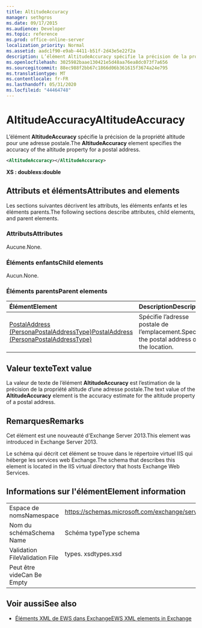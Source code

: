 ```yaml
---
title: AltitudeAccuracy
manager: sethgros
ms.date: 09/17/2015
ms.audience: Developer
ms.topic: reference
ms.prod: office-online-server
localization_priority: Normal
ms.assetid: aadc1f90-e9ab-4411-b51f-2d43e5e22f2a
description: L’élément AltitudeAccuracy spécifie la précision de la propriété altitude pour une adresse postale.
ms.openlocfilehash: 3025982baae130421e5d48aa76ea8dc073f7a656
ms.sourcegitcommit: 88ec988f2bb67c1866d06b361615f3674a24e795
ms.translationtype: MT
ms.contentlocale: fr-FR
ms.lasthandoff: 05/31/2020
ms.locfileid: "44464748"
---
```

# <a name="altitudeaccuracy"></a><span data-ttu-id="cf338-103">AltitudeAccuracy</span><span class="sxs-lookup"><span data-stu-id="cf338-103">AltitudeAccuracy</span></span>

<span data-ttu-id="cf338-104">L’élément **AltitudeAccuracy** spécifie la précision de la propriété altitude pour une adresse postale.</span><span class="sxs-lookup"><span data-stu-id="cf338-104">The **AltitudeAccuracy** element specifies the accuracy of the altitude property for a postal address.</span></span> 
  
```XML
<AltitudeAccuracy></AltitudeAccuracy>
```

 <span data-ttu-id="cf338-105">**XS : double**</span><span class="sxs-lookup"><span data-stu-id="cf338-105">**xs:double**</span></span>
## <a name="attributes-and-elements"></a><span data-ttu-id="cf338-106">Attributs et éléments</span><span class="sxs-lookup"><span data-stu-id="cf338-106">Attributes and elements</span></span>

<span data-ttu-id="cf338-107">Les sections suivantes décrivent les attributs, les éléments enfants et les éléments parents.</span><span class="sxs-lookup"><span data-stu-id="cf338-107">The following sections describe attributes, child elements, and parent elements.</span></span>
  
### <a name="attributes"></a><span data-ttu-id="cf338-108">Attributs</span><span class="sxs-lookup"><span data-stu-id="cf338-108">Attributes</span></span>

<span data-ttu-id="cf338-109">Aucune.</span><span class="sxs-lookup"><span data-stu-id="cf338-109">None.</span></span>
  
### <a name="child-elements"></a><span data-ttu-id="cf338-110">Éléments enfants</span><span class="sxs-lookup"><span data-stu-id="cf338-110">Child elements</span></span>

<span data-ttu-id="cf338-111">Aucun.</span><span class="sxs-lookup"><span data-stu-id="cf338-111">None.</span></span>
  
### <a name="parent-elements"></a><span data-ttu-id="cf338-112">Éléments parents</span><span class="sxs-lookup"><span data-stu-id="cf338-112">Parent elements</span></span>

|<span data-ttu-id="cf338-113">**Élément**</span><span class="sxs-lookup"><span data-stu-id="cf338-113">**Element**</span></span>|<span data-ttu-id="cf338-114">**Description**</span><span class="sxs-lookup"><span data-stu-id="cf338-114">**Description**</span></span>|
|:-----|:-----|
|[<span data-ttu-id="cf338-115">PostalAddress (PersonaPostalAddressType)</span><span class="sxs-lookup"><span data-stu-id="cf338-115">PostalAddress (PersonaPostalAddressType)</span></span>](postaladdress-personapostaladdresstype.md) <br/> |<span data-ttu-id="cf338-116">Spécifie l’adresse postale de l’emplacement.</span><span class="sxs-lookup"><span data-stu-id="cf338-116">Specifies the postal address of the location.</span></span>  <br/> |
   
## <a name="text-value"></a><span data-ttu-id="cf338-117">Valeur texte</span><span class="sxs-lookup"><span data-stu-id="cf338-117">Text value</span></span>

<span data-ttu-id="cf338-118">La valeur de texte de l’élément **AltitudeAccuracy** est l’estimation de la précision de la propriété altitude d’une adresse postale.</span><span class="sxs-lookup"><span data-stu-id="cf338-118">The text value of the **AltitudeAccuracy** element is the accuracy estimate for the altitude property of a postal address.</span></span> 
  
## <a name="remarks"></a><span data-ttu-id="cf338-119">Remarques</span><span class="sxs-lookup"><span data-stu-id="cf338-119">Remarks</span></span>

<span data-ttu-id="cf338-120">Cet élément est une nouveauté d'Exchange Server 2013.</span><span class="sxs-lookup"><span data-stu-id="cf338-120">This element was introduced in Exchange Server 2013.</span></span>
  
<span data-ttu-id="cf338-121">Le schéma qui décrit cet élément se trouve dans le répertoire virtuel IIS qui héberge les services web Exchange.</span><span class="sxs-lookup"><span data-stu-id="cf338-121">The schema that describes this element is located in the IIS virtual directory that hosts Exchange Web Services.</span></span>
  
## <a name="element-information"></a><span data-ttu-id="cf338-122">Informations sur l'élément</span><span class="sxs-lookup"><span data-stu-id="cf338-122">Element information</span></span>

|||
|:-----|:-----|
|<span data-ttu-id="cf338-123">Espace de noms</span><span class="sxs-lookup"><span data-stu-id="cf338-123">Namespace</span></span>  <br/> |https://schemas.microsoft.com/exchange/services/2006/types  <br/> |
|<span data-ttu-id="cf338-124">Nom du schéma</span><span class="sxs-lookup"><span data-stu-id="cf338-124">Schema Name</span></span>  <br/> |<span data-ttu-id="cf338-125">Schéma type</span><span class="sxs-lookup"><span data-stu-id="cf338-125">Type schema</span></span>  <br/> |
|<span data-ttu-id="cf338-126">Validation File</span><span class="sxs-lookup"><span data-stu-id="cf338-126">Validation File</span></span>  <br/> |<span data-ttu-id="cf338-127">types. xsd</span><span class="sxs-lookup"><span data-stu-id="cf338-127">types.xsd</span></span>  <br/> |
|<span data-ttu-id="cf338-128">Peut être vide</span><span class="sxs-lookup"><span data-stu-id="cf338-128">Can Be Empty</span></span>  <br/> ||
   
## <a name="see-also"></a><span data-ttu-id="cf338-129">Voir aussi</span><span class="sxs-lookup"><span data-stu-id="cf338-129">See also</span></span>

- [<span data-ttu-id="cf338-130">Éléments XML de EWS dans Exchange</span><span class="sxs-lookup"><span data-stu-id="cf338-130">EWS XML elements in Exchange</span></span>](ews-xml-elements-in-exchange.md)

